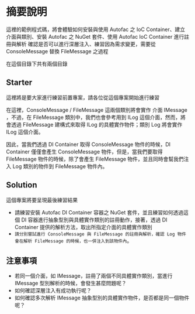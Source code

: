 # 摘要說明

這裡的範例程式碼，將會體驗如何安裝與使用 Autofac 之 IoC Container、建立介面與類別、安裝 Autofac 之 NuGet 套件、使用 Autofac IoC Container 進行註冊與解析
確認是否可以進行深層注入、練習因為需求變更，需要從 ConsoleMessage 替換 FileMessage 之過程

在這個目錄下共有兩個目錄

## Starter

這裡將是要大家進行練習前置專案，請各位從這個專案開始進行練習

在這裡，ConsoleMessage / FileMessage 這兩個類別將會實作 介面 IMessage ，不過，在 FileMessage 類別中，我們也會參考用到 ILog 這個介面，然而，將會透過 FileMessage 建構式來取得 ILog 的具體實作物件；類別 Log 將會實作 ILog 這個介面。

因此，當我們透過 DI Container 取得 ConsoleMessage 物件的時候，DI Container 僅僅會產生 ConsoleMessage 物件，但是，當我們要取得 FileMessage 物件的時候，除了會產生 FileMessage 物件，並且同時會幫我們注入 Log 類別的物件到 FileMessage 物件內。

## Solution

這個專案將要呈現最後練習結果

* 請練習安裝 Autofac DI Container 容器之 NuGet 套件，並且練習如何透過這個 DI 容器進行抽象型別與具體實作類別的註冊動作，接著，透過 DI Container 提供的解析方法，取出所指定介面的具體實作類別
* `請分別嘗試進行 ConsoleMessage 與 FileMessage 的註冊與解析，確認 Log 物件會在解析 FileMessage 的時候，也一併注入到該物件內`。

## 注意事項

* 若同一個介面，如 IMessage，註冊了兩個不同具體實作類別，當進行 IMessage 型別解析的時候，會發生甚麼問題呢？
* 如何確認深層注入有成功執行呢？
* 如何確認多次解析 IMessage 抽象型別的具體實作物件，是否都是同一個物件呢？
